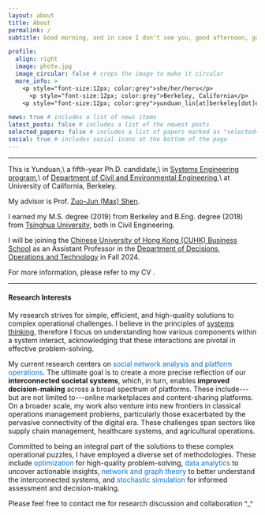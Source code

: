 ```yaml
---
layout: about
title: About
permalink: /
subtitle: Good morning, and in case I don't see you, good afternoon, good evening, and good night!

profile:
  align: right
  image: phote.jpg
  image_circular: false # crops the image to make it circular
  more_info: >
    <p style="font-size:12px; color:grey">she/her/hers</p>
      <p style="font-size:12px; color:grey">Berkeley, California</p>
    <p style="font-size:12px; color:grey">yunduan_lin[at]berkeley[dot]edu</p>

news: true # includes a list of news items
latest_posts: false # includes a list of the newest posts
selected_papers: false # includes a list of papers marked as "selected={true}"
social: true # includes social icons at the bottom of the page
---
```


---

This is Yunduan,\\
a fifth-year Ph.D. candidate,\\
in [Systems Engineering program](https://ce.berkeley.edu/programs/sys),\\
of [Department of Civil and Environmental Engineering](https://ce.berkeley.edu),\\
at University of California, Berkeley.

My advisor is Prof. [Zuo-Jun (Max) Shen](https://shen.ieor.berkeley.edu).

I earned my M.S. degree (2019) from Berkeley and B.Eng. degree (2018) from [Tsinghua University](https://www.tsinghua.edu.cn/en/index.htm), both in Civil Engineering.

I will be joining the [Chinese University of Hong Kong (CUHK) Business School](https://www.bschool.cuhk.edu.hk) as an Assistant Professor in the [Department of Decisions, Operations and Technology](https://www.bschool.cuhk.edu.hk/departments/decisions-operations-and-technology/) in Fall 2024.

For more information, please refer to my CV <a href="../assets/pdf/CV.pdf" target="_blank" rel="noopener noreferrer" class="float-center"><i class="fas fa-file-pdf"></i></a>.

---


#### Research Interests

My research strives for simple, efficient, and high-quality solutions to complex operational challenges. I believe in the principles of [systems thinking](https://en.wikipedia.org/wiki/Systems_thinking), therefore I focus on understanding how various components within a system interact, acknowledging that these interactions are pivotal in effective problem-solving.

My current research centers on <span style="color:#0076df">social network analysis and platform
operations</span>. The ultimate goal is to create a more precise reflection of our __interconnected societal systems__, which, in turn, enables __improved decision-making__ across a broad spectrum of platforms. These include---but are not limited to---online marketplaces and content-sharing platforms. On a broader scale, my work also venture into new frontiers in classical operations management problems, particularly those exacerbated by the pervasive connectivity of the digital era. These challenges span sectors like supply chain management, healthcare systems, and agricultural operations.

Committed to being an integral part of the solutions to these complex operational puzzles, I have employed a diverse set of methodologies. These include <span style="color:#0076df">optimization</span> for high-quality problem-solving, <span style="color:#0076df">data analytics</span> to uncover actionable insights, <span style="color:#0076df">network and graph theory</span> to better understand the interconnected systems, and <span style="color:#0076df">stochastic simulation</span> for informed assessment and decision-making.

Please feel free to contact me for research discussion and collaboration ^_^

<script type="text/javascript" id="clustrmaps" src="//clustrmaps.com/map_v2.js?d=YCvn1gfc-4Zcm16_59Td8Q8TVKH7BBu_xwEpz1zuH8E&cl=ffffff&w=200&h=150"></script>